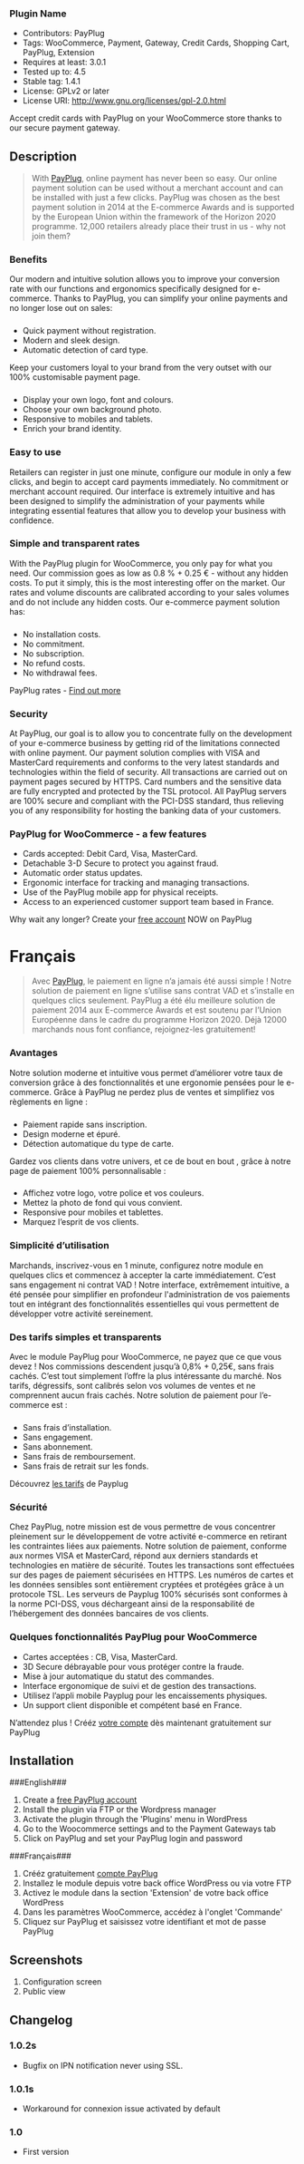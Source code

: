 ### Plugin Name ###
* Contributors: PayPlug
* Tags: WooCommerce, Payment, Gateway, Credit Cards, Shopping Cart, PayPlug, Extension
* Requires at least: 3.0.1
* Tested up to: 4.5
* Stable tag: 1.4.1
* License: GPLv2 or later
* License URI: http://www.gnu.org/licenses/gpl-2.0.html

Accept credit cards with PayPlug on your WooCommerce store thanks to our secure payment gateway.

## Description ##

> With [PayPlug](https://www.payplug.com?origin=wpwc "PayPlug"), online payment has never been so easy. Our online payment solution can be used without a merchant account and can be installed with just a few clicks. PayPlug was chosen as the best payment solution in 2014 at the E-commerce Awards and is supported by the European Union within the framework of the Horizon 2020 programme. 12,000 retailers already place their trust in us - why not join them?

### Benefits ###

Our modern and intuitive solution allows you to improve your conversion rate with our functions and ergonomics specifically designed for e-commerce.  Thanks to PayPlug, you can simplify your online payments and no longer lose out on sales:

### ###
* Quick payment without registration.
* Modern and sleek design.
* Automatic detection of card type.

Keep your customers loyal to your brand from the very outset with our 100% customisable payment page. 

### ###
* Display your own logo, font and colours.
* Choose your own background photo.
* Responsive to mobiles and tablets.
* Enrich your brand identity.

### Easy to use ###

Retailers can register in just one minute, configure our module in only a few clicks, and begin to accept card payments immediately. No commitment or merchant account required. Our interface is extremely intuitive and has been designed to simplify the administration of your payments while integrating essential features that allow you to develop your business with confidence.

### Simple and transparent rates ###

With the PayPlug plugin for WooCommerce, you only pay for what you need. Our commission goes as low as 0.8 % +  0.25 € - without any hidden costs. To put it simply, this is the most interesting offer on the market. 
Our rates and volume discounts are calibrated according to your sales volumes and do not include any hidden costs. Our e-commerce payment solution has:

### ###

* No installation costs.
* No commitment.
* No subscription.
* No refund costs.
* No withdrawal fees.

PayPlug rates - [Find out more](https://www.payplug.com/pricing?origin=wpwc "Find out more")

### Security ###

At PayPlug, our goal is to allow you to concentrate fully on the development of your e-commerce business by getting rid of the limitations connected with online payment. 
Our payment solution complies with VISA and MasterCard requirements and conforms to the very latest standards and technologies within the field of security. 
All transactions are carried out on payment pages secured by HTTPS. Card numbers and the sensitive data are fully encrypted and protected by the TSL protocol. All PayPlug servers are 100% secure and compliant with the PCI-DSS standard, thus relieving you of any responsibility for hosting the banking data of your customers.


### PayPlug for WooCommerce - a few features ###

* Cards accepted: Debit Card, Visa, MasterCard.
* Detachable 3-D Secure to protect you against fraud.
* Automatic order status updates.
* Ergonomic interface for tracking and managing transactions.
* Use of the PayPlug mobile app for physical receipts.
* Access to an experienced customer support team based in France.

Why wait any longer? Create your [free account](https://www.payplug.com/portal2/signup?origin=wpwc "free account") NOW on PayPlug 


# Français #

>Avec [PayPlug](https://www.payplug.com/fr?origin=wpwc "PayPlug"), le paiement en ligne n’a jamais été aussi simple ! Notre solution de paiement en ligne s’utilise sans contrat VAD et s’installe en quelques clics seulement. PayPlug a été élu meilleure solution de paiement 2014 aux E-commerce Awards et est soutenu par l’Union Européenne dans le cadre du programme Horizon 2020. Déjà 12000  marchands nous font confiance, rejoignez-les gratuitement!

### Avantages ###
Notre solution moderne et intuitive vous permet d’améliorer votre taux de conversion grâce à des fonctionnalités et une ergonomie pensées pour le e-commerce.  Grâce à PayPlug ne perdez plus de ventes et simplifiez vos règlements en ligne :

### ###
* Paiement rapide sans inscription.
* Design moderne et épuré.
* Détection automatique du type de carte.

Gardez vos clients dans votre univers, et ce de bout en bout , grâce à notre page de paiement 100% personnalisable :

### ###
* Affichez votre logo, votre police et vos couleurs.
* Mettez la photo de fond qui vous convient.
* Responsive pour mobiles et tablettes.
* Marquez l’esprit de vos clients.


### Simplicité d’utilisation ###

Marchands, inscrivez-vous en 1 minute, configurez notre module en quelques clics et commencez à accepter la carte immédiatement. C’est sans engagement ni contrat VAD ! Notre interface, extrêmement intuitive,  a été pensée pour simplifier en profondeur l'administration de vos paiements tout en intégrant des fonctionnalités essentielles qui vous permettent de développer votre activité sereinement.


### Des tarifs simples et transparents ###

Avec le module PayPlug pour WooCommerce, ne payez que ce que vous devez ! Nos commissions descendent jusqu’à 0,8% + 0,25€, sans frais cachés. C’est tout simplement l’offre la plus intéressante du marché. 
Nos tarifs, dégressifs, sont calibrés selon vos volumes de ventes et ne comprennent aucun frais cachés. Notre solution de paiement pour l’e-commerce est :

### ###
* Sans frais d’installation.
* Sans engagement.
* Sans abonnement. 
* Sans frais de remboursement.
* Sans frais de retrait sur les fonds.

Découvrez [les tarifs](https://www.payplug.com/fr/tarifs?origin=wpwc "les tarifs") de Payplug

### Sécurité ###

Chez PayPlug, notre mission est de vous permettre de vous concentrer pleinement sur le développement de votre activité e-commerce en retirant les contraintes liées aux paiements. 
Notre solution de paiement, conforme aux normes VISA et MasterCard, répond aux derniers standards et technologies en matière de sécurité. 
Toutes les transactions sont effectuées sur des pages de paiement sécurisées en HTTPS. Les numéros de cartes et les données sensibles sont entièrement cryptées et protégées grâce à un protocole TSL. Les serveurs de Payplug 100% sécurisés sont conformes à la norme PCI-DSS, vous déchargeant ainsi de la responsabilité de l’hébergement des données bancaires de vos clients.


### Quelques fonctionnalités PayPlug pour WooCommerce ###

* Cartes acceptées : CB, Visa, MasterCard.
* 3D Secure débrayable pour vous protéger contre la fraude.
* Mise à jour automatique du statut des commandes.
* Interface ergonomique de suivi et de gestion des transactions.
* Utilisez l’appli mobile Payplug pour les encaissements physiques.
* Un support client disponible et compétent basé en France.

N’attendez plus ! Crééz [votre compte](https://www.payplug.com/portal2/signup?origin=wpwc "votre compte") dès maintenant gratuitement sur PayPlug 



## Installation ##

###English###

1. Create a [free PayPlug account](http://www.payplug.com/portal2/signup?origin=wpwc "free PayPlug account")
2. Install the plugin via FTP or the Wordpress manager
3. Activate the plugin through the 'Plugins' menu in WordPress
4. Go to the Woocommerce settings and to the Payment Gateways tab
5. Click on PayPlug and set your PayPlug login and password

###Français###

1. Crééz gratuitement [compte PayPlug](http://www.payplug.com/portal2/signup?origin=wpwc "compte PayPlug")
2. Installez le module depuis votre back office WordPress ou via votre FTP
3. Activez le module dans la section 'Extension' de votre back office WordPress
4. Dans les paramètres WooCommerce, accédez à l'onglet 'Commande'
5. Cliquez sur PayPlug et saisissez votre identifiant et mot de passe PayPlug


## Screenshots ##

1. Configuration screen
2. Public view

## Changelog ##

### 1.0.2s ###
* Bugfix on IPN notification never using SSL. 

### 1.0.1s ###
* Workaround for connexion issue activated by default

### 1.0 ###
* First version